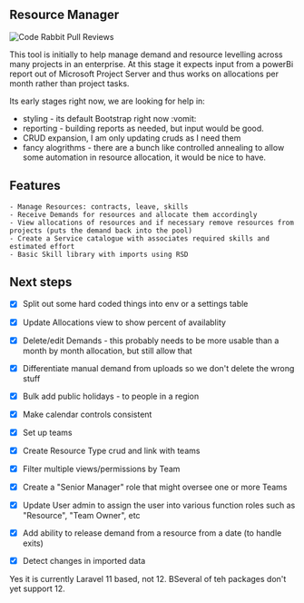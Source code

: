 ## Resource Manager

![Code Rabbit Pull Reviews](https://img.shields.io/github/issues-pr/baradhili/resource_mgr.svg)


This tool is initially to help manage demand and resource levelling across many projects in an enterprise. 
At this stage it expects input from a powerBi report out of Microsoft Project Server and thus works on allocations per month rather than project tasks.

Its early stages right now, we are looking for help in:

* styling - its default Bootstrap right now :vomit:
* reporting - building reports as needed, but input would be good.
* CRUD expansion, I am only updating cruds as I need them
* fancy alogrithms - there are a bunch like controlled annealing to allow some automation in resource allocation, it would be nice to have.

## Features

    - Manage Resources: contracts, leave, skills
    - Receive Demands for resources and allocate them accordingly
    - View allocations of resources and if necessary remove resources from projects (puts the demand back into the pool)
    - Create a Service catalogue with associates required skills and estimated effort
    - Basic Skill library with imports using RSD

## Next steps

- [X] Split out some hard coded things into env or a settings table
- [X] Update Allocations view to show percent of availablity
- [X] Delete/edit Demands - this probably needs to be more usable than a month by month allocation, but still allow that
- [X] Differentiate manual demand from uploads so we don't delete the wrong stuff
- [X] Bulk add public holidays - to people in a region
- [X] Make calendar controls consistent
- [X] Set up teams 
- [X] Create Resource Type crud and link with teams
- [X] Filter multiple views/permissions by Team
- [X] Create a "Senior Manager" role that might oversee one or more Teams
- [X] Update User admin to assign the user into various function roles such as "Resource", "Team Owner", etc
- [X] Add ability to release demand from a resource from a date (to handle exits)
- [X] Detect changes in imported data


Yes it is currently Laravel 11 based, not 12. BSeveral of teh packages don't yet support 12.
